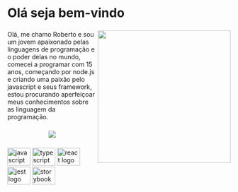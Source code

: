 <h1 align="left">Olá seja bem-vindo</h1>

###

<img align="right" height="300" src="https://media.licdn.com/dms/image/D4D16AQEJCdWGK_0r5g/profile-displaybackgroundimage-shrink_350_1400/0/1673912160210?e=1681344000&v=beta&t=lOvHZjb6S3e9NgCmjctEZ7_jfsM4eQWr0LX5Iz4nGog"  />

###

<p align="left">Olá, me chamo Roberto e sou um jovem apaixonado pelas linguagens de programação e o poder delas no mundo, comecei a programar com 15 anos, começando por node.js e criando uma paixão pelo javascript e seus framework, estou procurando aperfeiçoar meus conhecimentos sobre as linguagem da programação.</p>

###

<div align="center">
  <img src="https://profile-counter.glitch.me/viruszin/count.svg?"  />
</div>

###

<div align="left">
  <img src="https://cdn.jsdelivr.net/gh/devicons/devicon/icons/javascript/javascript-original.svg" height="40" width="52" alt="javascript logo"  />
  <img src="https://cdn.jsdelivr.net/gh/devicons/devicon/icons/typescript/typescript-original.svg" height="40" width="52" alt="typescript logo"  />
  <img src="https://cdn.jsdelivr.net/gh/devicons/devicon/icons/react/react-original.svg" height="40" width="52" alt="react logo"  />
  <img src="https://cdn.jsdelivr.net/gh/devicons/devicon/icons/jest/jest-plain.svg" height="40" width="52" alt="jest logo"  />
  <img src="https://cdn.jsdelivr.net/gh/devicons/devicon/icons/storybook/storybook-original.svg" height="40" width="52" alt="storybook logo"  />
</div>

###
